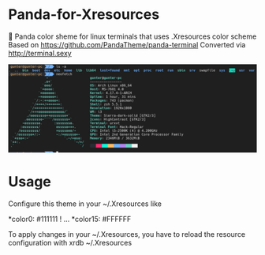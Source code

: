# Panda-for-Xresources
🐼 Panda color sheme for linux terminals that uses .Xresources color scheme 
Based on https://github.com/PandaTheme/panda-terminal
Converted via http://terminal.sexy

![Screenshot](https://raw.githubusercontent.com/SuddenGunter/Panda-for-Xresources/master/panda_colors.jpg)

# Usage

Configure this theme in your ~/.Xresources like

*color0: #111111
! ...
*color15: #FFFFFF

To apply changes in your ~/.Xresources, you have to reload the resource configuration with xrdb ~/.Xresources
